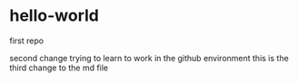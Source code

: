 # hello-world
first repo


second change
trying to learn to work in the github environment
this is the third change to the md file
